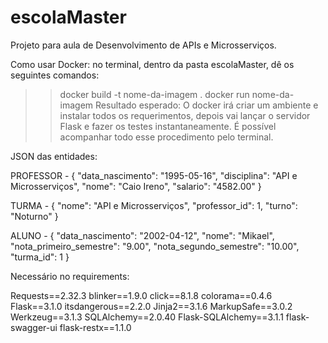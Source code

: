 # escolaMaster
Projeto para aula de Desenvolvimento de APIs e Microsserviços.

Como usar Docker:
no terminal, dentro da pasta escolaMaster, dê os seguintes comandos:
>> docker build -t nome-da-imagem .
>> docker run nome-da-imagem
Resultado esperado: 
O docker irá criar um ambiente e instalar todos os requerimentos, depois vai lançar o servidor Flask e fazer os testes instantaneamente.
É possível acompanhar todo esse procedimento pelo terminal.

JSON das entidades:

PROFESSOR - 
    {
        "data_nascimento": "1995-05-16",
        "disciplina": "API e Microsserviços",
        "nome": "Caio Ireno",
        "salario": "4582.00"
    }

TURMA - 
    {
        "nome": "API e Microsserviços",
        "professor_id": 1,
        "turno": "Noturno"
    }

ALUNO - 
    {
        "data_nascimento": "2002-04-12",
        "nome": "Mikael",
        "nota_primeiro_semestre": "9.00",
        "nota_segundo_semestre": "10.00",
        "turma_id": 1
    }

Necessário no requirements:

Requests==2.32.3
blinker==1.9.0
click==8.1.8
colorama==0.4.6
Flask==3.1.0
itsdangerous==2.2.0
Jinja2==3.1.6
MarkupSafe==3.0.2
Werkzeug==3.1.3
SQLAlchemy==2.0.40
Flask-SQLAlchemy==3.1.1
flask-swagger-ui
flask-restx==1.1.0